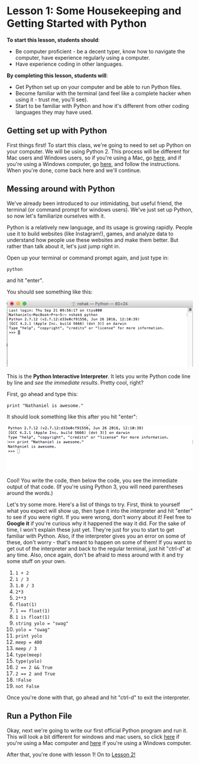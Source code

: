 # Lesson 1: Some Housekeeping and Getting Started with Python  

**To start this lesson, students should**:

* Be computer proficient - be a decent typer, know how to navigate the computer, have experience regularly using a computer.
* Have experience coding in other languages.

**By completing this lesson, students will**:

* Get Python set up on your computer and be able to run Python files.
* Become familiar with the terminal (and feel like a complete hacker when using it - trust me, you'll see).
* Start to be familiar with Python and how it's different from other coding languages they may have used.

## Getting set up with Python

First things first! To start this class, we're going to need to set up Python on your computer. We will be using Python 2. This process will be different for Mac users and Windows users, so if you're using a Mac, go [here](macsetup.md), and if you're using a Windows computer, go [here](https://docs.google.com/document/d/e/2PACX-1vSMJNOaNphw0dD9h-pB3MlJLnpZOVP-ZtI4Hfe5J33QHwDrEWjKYEsX2Rv8UB0n6-8UfBrzehYUIjSe/pub), and follow the instructions. When you're done, come back here and we'll continue.

## Messing around with Python

We've already been introduced to our intimidating, but useful friend, the terminal (or command prompt for windows users). We've just set up Python, so now let's familiarize ourselves with it.

Python is a relatively new language, and its usage is growing rapidly. People use it to build websites (like Instagram!), games, and analyze data to understand how people use these websites and make them better. But rather than talk about it, let's just jump right in.

Open up your terminal or command prompt again, and just type in:

    python

and hit "enter".

You should see something like this:

![pythoninterpreter](PythonInterpreter.png)

This is the **Python Interactive Interpreter**. It lets you write Python code line by line and *see the immediate results*. Pretty cool, right?

First, go ahead and type this:

    print "Nathaniel is awesome."

It should look something like this after you hit "enter":

![term1](interpreter1.png)

Cool! You write the code, then below the code, you see the immediate output of that code. (If you're using Python 3, you will need parentheses around the words.)

Let's try some more. Here's a list of things to try. First, think to yourself what you expect will show up, then type it into the interpreter and hit "enter" to see if you were right. If you were wrong, don't worry about it! Feel free to **Google it** if you're curious why it happened the way it did. For the sake of time, I won't explain these just yet. They're just for you to start to get familiar with Python. Also, if the interpreter gives you an error on some of these, don't worry - that's meant to happen on some of them! If you want to get out of the interpreter and back to the regular terminal, just hit "ctrl-d" at any time. Also, once again, don't be afraid to mess around with it and try some stuff on your own.

1. `1 + 2`
2. `1 / 3`
3. `1.0 / 3`
4. `2*3`
4. `2**3`
6. `float(1)`
7. `1 == float(1)`
8. `1 is float(1)`
9. `string yolo = "swag"`
10. `yolo = "swag"`
11. `print yolo`
12. `meep = 400`
13. `meep / 3`
14. `type(meep)`
15. `type(yolo)`
16. `2 == 2 && True`
17. `2 == 2 and True`
18. `!False`
19. `not False`

Once you're done with that, go ahead and hit "ctrl-d" to exit the interpreter. 

## Run a Python File

Okay, next we're going to write our first official Python program and run it. This will look a bit different for windows and mac users, so click [here](mac_hello_world.md) if you're using a Mac computer and [here](windows_hello_world.md) if you're using a Windows computer.

After that, you're done with lesson 1! On to [Lesson 2!](../Lesson2)